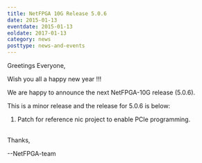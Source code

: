 ```yaml
---
title: NetFPGA 10G Release 5.0.6
date: 2015-01-13
eventdate: 2015-01-13
eoldate: 2017-01-13
category: news
posttype: news-and-events
---
```


Greetings Everyone,

Wish you all a happy new year !!!

We are happy to announce the next NetFPGA-10G release (5.0.6).

This is a minor release and the release for 5.0.6 is below:

1. Patch for reference nic project to enable PCIe programming.

<br>
Thanks,

--NetFPGA-team
